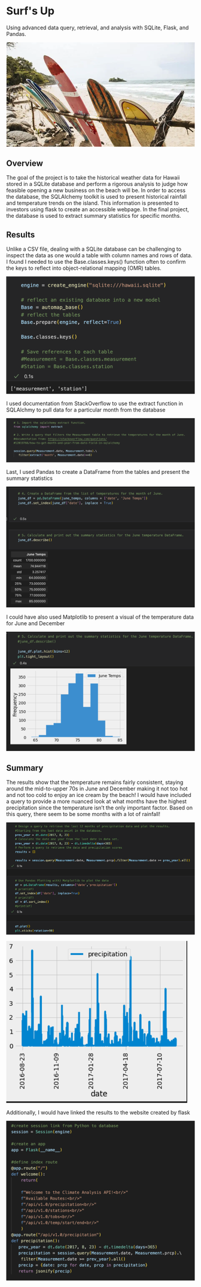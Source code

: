 # Surf's Up

Using advanced data query, retrieval, and analysis with SQLite, Flask, and Pandas. 

![surfboard](Resources/surfboard.png)

## Overview

The goal of the project is to take the historical weather data for Hawaii stored in a SQLite database and perform a rigorous analysis to judge how feasible opening a new business on the beach will be.  In order to access the database, the SQLAlchemy toolkit is used to present historical rainfall and temperature trends on the island.  This information is presented to investors using flask to create an accessible webpage.   In the final project, the database is used to extract summary statistics for specific months.


## Results

Unlike a CSV file, dealing with a SQLite database can be challenging to inspect the data as one would a table with column names and rows of data.  I found I needed to use the Base.classes.keys() function often to confirm the keys to reflect into object-relational mapping (OMR) tables.  

![keys](Resources/keys.png)

I used documentation from StackOverflow to use the extract function in SQLAlchmy to pull data for a particular month from the database

![Extract](Resources/extract.png)


Last, I used Pandas to create a DataFrame from the tables and present the summary statistics

![DataBase](Resources/DataBase.png)

I could have also used Matplotlib to present a visual of the temperature data for June and December

![plot](Resources/plot.png)


## Summary 

The results show that the temperature remains fairly consistent, staying around the mid-to-upper 70s in June and December making it not too hot and not too cold to enjoy an ice cream by the beach!
I would have included a query to provide a more nuanced look at what months have the highest precipitation since the temperature isn’t the only important factor.  Based on this query, there seem to be some months with a lot of rainfall!  

![weather query](Resources/weather_querry.png)

![weatherplot](Resources/weather_plot.png)


Additionally, I would have linked the results to the website created by flask 

![flask](Resources/flask.png)



